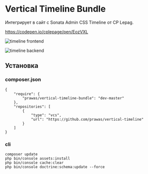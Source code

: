 # Vertical Timeline Bundle

Интегрирует в сайт с Sonata Admin CSS Timeline от CP Lepag.

https://codepen.io/cplepage/pen/EozVXL

![timeline frontend](https://prawas.s3.amazonaws.com/timeline-front.png)

![timeline backend](https://prawas.s3.amazonaws.com/timeline-back.png)

## Установка

### composer.json

    {
        "require": {
            "prawas/vertical-timeline-bundle": "dev-master"
        },
        "repositories": [
            {
                "type": "vcs",
                "url": "https://github.com/prawas/vertical-timeline"
            }
        ]
    }

### cli

    composer update
    php bin/console assets:install
    php bin/console cache:clear
    php bin/console doctrine:schema:update --force
